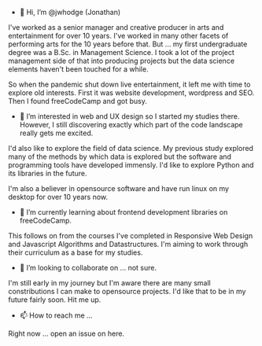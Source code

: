 - 👋 Hi, I’m @jwhodge (Jonathan) 

I've worked as a senior manager and creative producer in arts and entertainment for over 10 years. I've worked in many other facets of performing arts for the 10 years before that. But ... my first undergraduate degree was a B.Sc. in Management Science. I took a lot of the project management side of that into producing projects but the data science elements haven't been touched for a while. 

So when the pandemic shut down live entertainment, it left me with time to explore old interests. First it was website development, wordpress and SEO. Then I found freeCodeCamp and got busy. 

- 👀 I’m interested in web and UX design so I started my studies there. However, I still discovering exactly which part of the code landscape really  gets me excited. 

I'd also like to explore the field of data science. My previous study explored many of the methods by which data is explored but the software and programming tools have developed immensly. I'd like to explore Python and its libraries in the future.  

I'm also a believer in opensource software and have run linux on my desktop for over 10 years now.

- 🌱 I’m currently learning about frontend development libraries on freeCodeCamp. 

This follows on from the courses I've completed in Responsive Web Design and Javascript Algorithms and Datastructures. I'm aiming to work through their curriculum as a base for my studies. 

- 💞️ I’m looking to collaborate on ... not sure.

I'm still early in my journey but I'm aware there are many small constributions I can make to opensource projects. I'd like that to be in my future fairly soon. Hit me up.

- 📫 How to reach me ...

Right now ... open an issue on here. 

<!---
jwhodge/jwhodge is a ✨ special ✨ repository because its `README.md` (this file) appears on your GitHub profile.
You can click the Preview link to take a look at your changes.
--->
